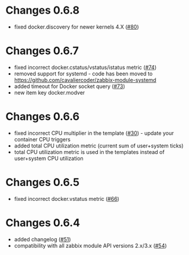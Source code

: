 # Changes 0.6.8
- fixed docker.discovery for newer kernels 4.X ([#80](https://github.com/monitoringartist/zabbix-docker-monitoring/pull/80))

# Changes 0.6.7
- fixed incorrect docker.cstatus/vstatus/istatus metric ([#74](https://github.com/monitoringartist/zabbix-docker-monitoring/issues/74))
- removed support for systemd - code has been moved to https://github.com/cavaliercoder/zabbix-module-systemd
- added timeout for Docker socket query ([#73](https://github.com/monitoringartist/zabbix-docker-monitoring/issues/73))
- new item key docker.modver

# Changes 0.6.6
- fixed incorrect CPU multiplier in the template ([#30](https://github.com/monitoringartist/zabbix-docker-monitoring/issues/30)) - update your container CPU triggers
- added total CPU utilization metric (current sum of user+system ticks)
- total CPU utilization metric is used in the templates instead of user+system CPU utilization

# Changes 0.6.5

- fixed incorrect docker.vstatus metric ([#66](https://github.com/monitoringartist/zabbix-docker-monitoring/issues/66))

# Changes 0.6.4

- added changelog ([#51](https://github.com/monitoringartist/zabbix-docker-monitoring/issues/51))
- compatibility with all zabbix module API versions 2.x/3.x ([#54](https://github.com/monitoringartist/zabbix-docker-monitoring/issues/54))
